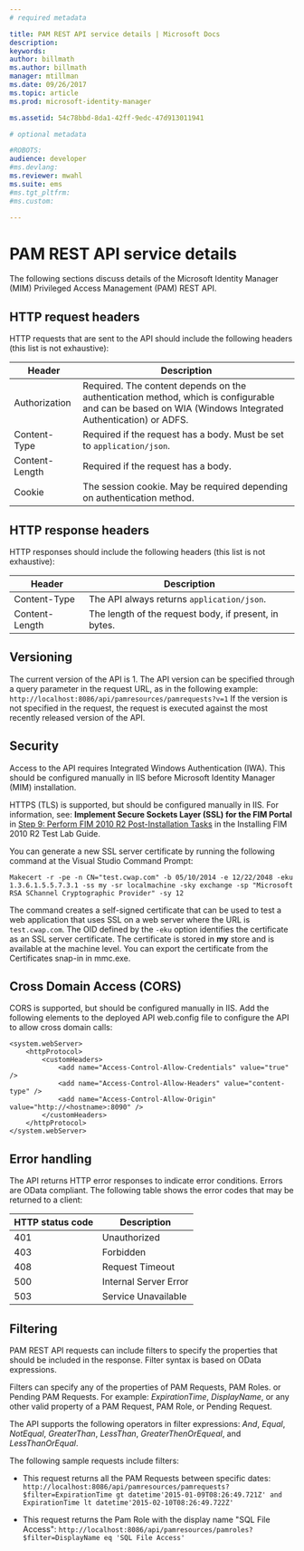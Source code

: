 ```yaml
---
# required metadata

title: PAM REST API service details | Microsoft Docs
description:
keywords:
author: billmath
ms.author: billmath
manager: mtillman
ms.date: 09/26/2017
ms.topic: article
ms.prod: microsoft-identity-manager

ms.assetid: 54c78bbd-8da1-42ff-9edc-47d913011941

# optional metadata

#ROBOTS:
audience: developer
#ms.devlang:
ms.reviewer: mwahl
ms.suite: ems
#ms.tgt_pltfrm:
#ms.custom:

---
```


# PAM REST API service details
The following sections discuss details of the Microsoft Identity Manager (MIM) Privileged Access Management (PAM) REST API.

<h2 id="http-request-and-response-headers">HTTP request headers</h2>

HTTP requests that are sent to the API should include the following headers (this list is not exhaustive):

Header | Description
-------|------------
Authorization | Required. The content depends on the authentication method, which is configurable and can be based on WIA (Windows Integrated Authentication) or ADFS.
Content-Type | Required if the request has a body. Must be set to `application/json`.
Content-Length | Required if the request has a body. 
Cookie | The session cookie. May be required depending on authentication method.

## HTTP response headers

HTTP responses should include the following headers (this list is  not exhaustive):

Header | Description
-------|------------
Content-Type | The API always returns `application/json`.
Content-Length | The length of the request body, if present, in bytes.

## Versioning 
The current version of the API is 1. 
The API version can be specified through a query parameter in the request URL, as in the following example: `http://localhost:8086/api/pamresources/pamrequests?v=1`
If the version is not specified in the request, the request is executed against the most recently released version of the API. 

## Security 
Access to the API requires Integrated Windows Authentication (IWA). This should be configured manually in IIS before Microsoft Identity Manager (MIM) installation.

HTTPS (TLS) is supported, but should be configured manually in IIS. For information, see: **Implement Secure Sockets Layer (SSL) for the FIM Portal** in [Step 9: Perform FIM 2010 R2 Post-Installation Tasks](https://technet.microsoft.com/library/hh322875.aspx) in the Installing FIM 2010 R2 Test Lab Guide. 

You can generate a new SSL server certificate by running the following command at the Visual Studio Command Prompt:

```
Makecert -r -pe -n CN="test.cwap.com" -b 05/10/2014 -e 12/22/2048 -eku 1.3.6.1.5.5.7.3.1 -ss my -sr localmachine -sky exchange -sp "Microsoft RSA SChannel Cryptographic Provider" -sy 12
```
 
The command creates a self-signed certificate that can be used to test a web application that uses SSL on a web server where the URL is `test.cwap.com`. The OID defined by the `-eku` option identifies the certificate as an SSL server certificate. The certificate is stored in **my** store and is available at the machine level. You can export the certificate from the Certificates snap-in in mmc.exe.

## Cross Domain Access (CORS) 
CORS is supported, but should be configured manually in IIS. Add the following elements to the deployed API web.config file to configure the API to allow cross domain calls: 

```
<system.webServer>       
    <httpProtocol> 
        <customHeaders> 
            <add name="Access-Control-Allow-Credentials" value="true"  /> 
            <add name="Access-Control-Allow-Headers" value="content-type" /> 
            <add name="Access-Control-Allow-Origin" value="http://<hostname>:8090" /> 
        </customHeaders> 
    </httpProtocol> 
</system.webServer> 
```

## Error handling 
The API returns HTTP error responses to indicate error conditions. Errors are OData compliant. The following table shows the error codes that may be returned to a client:

HTTP status code | Description
-----------------|------------
401 | Unauthorized 
403 | Forbidden 
408 | Request Timeout   
500 | Internal Server Error 
503 | Service Unavailable 

## Filtering 
PAM REST API requests can include filters to specify the properties that should be included in the response. Filter syntax is based on OData expressions.

Filters can specify any of the properties of PAM Requests, PAM Roles. or Pending PAM Requests. For example: *ExpirationTime*, *DisplayName*, or any other valid property of a PAM Request, PAM Role, or Pending Request.

The API supports the following operators in filter expressions: *And*, *Equal*, *NotEqual*, *GreaterThan*, *LessThan*, *GreaterThenOrEqueal*, and *LessThanOrEqual*. 

The following sample requests include filters:

- This request returns all the PAM Requests between specific dates: `http://localhost:8086/api/pamresources/pamrequests?$filter=ExpirationTime gt datetime'2015-01-09T08:26:49.721Z' and ExpirationTime lt datetime'2015-02-10T08:26:49.722Z' `
 
- This request returns the Pam Role with the display name "SQL File Access": `http://localhost:8086/api/pamresources/pamroles?$filter=DisplayName eq 'SQL File Access' `

